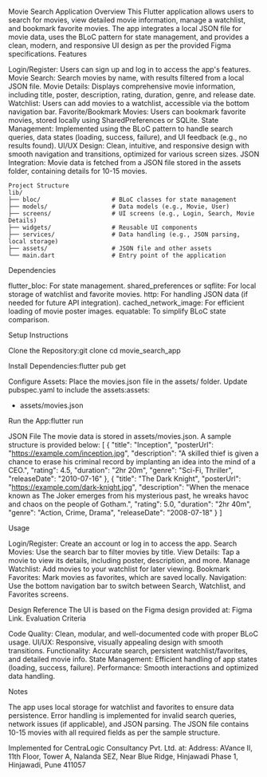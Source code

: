 Movie Search Application
Overview
This Flutter application allows users to search for movies, view detailed movie information, manage a watchlist, and bookmark favorite movies. The app integrates a local JSON file for movie data, uses the BLoC pattern for state management, and provides a clean, modern, and responsive UI design as per the provided Figma specifications.
Features

Login/Register: Users can sign up and log in to access the app's features.
Movie Search: Search movies by name, with results filtered from a local JSON file.
Movie Details: Displays comprehensive movie information, including title, poster, description, rating, duration, genre, and release date.
Watchlist: Users can add movies to a watchlist, accessible via the bottom navigation bar.
Favorite/Bookmark Movies: Users can bookmark favorite movies, stored locally using SharedPreferences or SQLite.
State Management: Implemented using the BLoC pattern to handle search queries, data states (loading, success, failure), and UI feedback (e.g., no results found).
UI/UX Design: Clean, intuitive, and responsive design with smooth navigation and transitions, optimized for various screen sizes.
JSON Integration: Movie data is fetched from a JSON file stored in the assets folder, containing details for 10-15 movies.
```
Project Structure
lib/
├── bloc/                    # BLoC classes for state management
├── models/                  # Data models (e.g., Movie, User)
├── screens/                 # UI screens (e.g., Login, Search, Movie Details)
├── widgets/                 # Reusable UI components
├── services/                # Data handling (e.g., JSON parsing, local storage)
├── assets/                  # JSON file and other assets
└── main.dart                # Entry point of the application
```
Dependencies

flutter_bloc: For state management.
shared_preferences or sqflite: For local storage of watchlist and favorite movies.
http: For handling JSON data (if needed for future API integration).
cached_network_image: For efficient loading of movie poster images.
equatable: To simplify BLoC state comparison.

Setup Instructions

Clone the Repository:git clone <repository-url>
cd movie_search_app


Install Dependencies:flutter pub get


Configure Assets:
Place the movies.json file in the assets/ folder.
Update pubspec.yaml to include the assets:assets:
  - assets/movies.json




Run the App:flutter run



JSON File
The movie data is stored in assets/movies.json. A sample structure is provided below:
[
  {
    "title": "Inception",
    "posterUrl": "https://example.com/inception.jpg",
    "description": "A skilled thief is given a chance to erase his criminal record by implanting an idea into the mind of a CEO.",
    "rating": 4.5,
    "duration": "2hr 20m",
    "genre": "Sci-Fi, Thriller",
    "releaseDate": "2010-07-16"
  },
  {
    "title": "The Dark Knight",
    "posterUrl": "https://example.com/dark-knight.jpg",
    "description": "When the menace known as The Joker emerges from his mysterious past, he wreaks havoc and chaos on the people of Gotham.",
    "rating": 5.0,
    "duration": "2hr 40m",
    "genre": "Action, Crime, Drama",
    "releaseDate": "2008-07-18"
  }
]

Usage

Login/Register: Create an account or log in to access the app.
Search Movies: Use the search bar to filter movies by title.
View Details: Tap a movie to view its details, including poster, description, and more.
Manage Watchlist: Add movies to your watchlist for later viewing.
Bookmark Favorites: Mark movies as favorites, which are saved locally.
Navigation: Use the bottom navigation bar to switch between Search, Watchlist, and Favorites screens.

Design Reference
The UI is based on the Figma design provided at: Figma Link.
Evaluation Criteria

Code Quality: Clean, modular, and well-documented code with proper BLoC usage.
UI/UX: Responsive, visually appealing design with smooth transitions.
Functionality: Accurate search, persistent watchlist/favorites, and detailed movie info.
State Management: Efficient handling of app states (loading, success, failure).
Performance: Smooth interactions and optimized data handling.

Notes

The app uses local storage for watchlist and favorites to ensure data persistence.
Error handling is implemented for invalid search queries, network issues (if applicable), and JSON parsing.
The JSON file contains 10-15 movies with all required fields as per the sample structure.

Implemented for CentraLogic Consultancy Pvt. Ltd. at:
Address: AVance II, 11th Floor, Tower A, Nalanda SEZ, Near Blue Ridge, Hinjawadi Phase 1, Hinjawadi, Pune 411057
